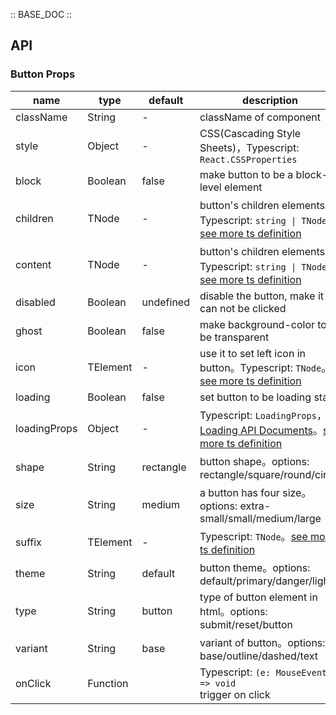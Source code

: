 :: BASE_DOC ::

## API

### Button Props

name | type | default | description | required
-- | -- | -- | -- | --
className | String | - | className of component | N
style | Object | - | CSS(Cascading Style Sheets)，Typescript: `React.CSSProperties` | N
block | Boolean | false | make button to be a block-level element | N
children | TNode | - | button's children elements。Typescript: `string \| TNode`。[see more ts definition](https://github.com/Tencent/tdesign-mobile-react/blob/develop/src/common.ts) | N
content | TNode | - | button's children elements。Typescript: `string \| TNode`。[see more ts definition](https://github.com/Tencent/tdesign-mobile-react/blob/develop/src/common.ts) | N
disabled | Boolean | undefined | disable the button, make it can not be clicked | N
ghost | Boolean | false | make background-color to be transparent | N
icon | TElement | - | use it to set left icon in button。Typescript: `TNode`。[see more ts definition](https://github.com/Tencent/tdesign-mobile-react/blob/develop/src/common.ts) | N
loading | Boolean | false | set button to be loading state | N
loadingProps | Object | - | Typescript: `LoadingProps`，[Loading API Documents](./loading?tab=api)。[see more ts definition](https://github.com/Tencent/tdesign-mobile-react/tree/develop/src/button/type.ts) | N
shape | String | rectangle | button shape。options: rectangle/square/round/circle | N
size | String | medium | a button has four size。options: extra-small/small/medium/large | N
suffix | TElement | - | Typescript: `TNode`。[see more ts definition](https://github.com/Tencent/tdesign-mobile-react/blob/develop/src/common.ts) | N
theme | String | default | button theme。options: default/primary/danger/light | N
type | String | button | type of button element in html。options: submit/reset/button | N
variant | String | base | variant of button。options: base/outline/dashed/text | N
onClick | Function |  | Typescript: `(e: MouseEvent) => void`<br/>trigger on click | N
